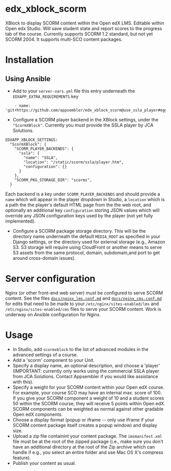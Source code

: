 edx_xblock_scorm
=========================

XBlock to display SCORM content within the Open edX LMS.  Editable within Open edx Studio. Will save student state and report scores to the progress tab of the course.
Currently supports SCORM 1.2 standard, but not yet SCORM 2004.  It supports multi-SCO content packages.  


# Installation

## Using Ansible

* Add to your `server-vars.yml` file this entry underneath the `EDXAPP_EXTRA_REQUIREMENTS` key
    
```
    - name: 'git+https://github.com/appsembler/edx_xblock_scorm@use_ssla_player#egg=scormxblock'
```

* Configure a SCORM player backend in the XBlock settings, under the `"ScormXBlock"`.  Currently you must provide the SSLA player by JCA Solutions. 

```
EDXAPP_XBLOCK_SETTINGS:
  "ScormXBlock": {
    "SCORM_PLAYER_BACKENDS": {
      "ssla": {
        "name": "SSLA",
        "location": "/static/scorm/ssla/player.htm",
        "configuration": {}
      }
    },
    "SCORM_PKG_STORAGE_DIR": "scorms",
  }
```

Each backend is a key under `SCORM_PLAYER_BACKENDS` and should provide a `name` which will appear in the player dropdown in Studio, a `location` which is a path the the player's default HTML page from the the web root, and optionally an additional key `configuration` storing JSON values which will override any JSON configuration keys used by the player (not yet fully implemented).

* Configure a SCORM package storage directory.  This will be the directory name underneath the default `MEDIA_ROOT` as specified in your Django settings, or the directory used for external storage (e.g., Amazon S3.  S3 storage will require using CloudFront or another means to serve S3 assets from the same protocol, domain, subdomain,and port to get around cross-domain issues).

# Server configuration

Nginx (or other front-end web server) must be configured to serve SCORM content. See the files [`docs/nginx_lms.conf.md`](docs/nginx_lms.conf.md) and [`docs/nginx_cms.conf.md`](docs/nginx_cms.conf.md)  for edits that need to be made to your `/etc/nginx/sites-enabled/lms` and `/etc/nginx/sites-enabled/cms` files to serve your SCORM content.  Work is underway on Ansible configuration for Nginx.

# Usage
* In Studio, add `scormxblock` to the list of advanced modules in the advanced settings of a course.
* Add a 'scorm' component to your Unit. 
* Specify a display name, an optional description, and choose a 'player' (IMPORTANT: currently only works using the commercial SSLA player from JCA Solutions.  Contact Appsembler if you would like assistance with this).  
* Specify a weight for your SCORM content within your Open edX course.  For example, your course SCO may have an internal max. score of 100.  If you give your SCORM component a weight of 10 and a student scores 50 within the SCORM course, they will receive 5 points within Open edX.  SCORM components can be weighted as normal against other gradable Open edX components.
* Choose a display format (popup or iframe -- only use iframe if your SCORM content package itself creates a popup window) and display size.   
* Upload a zip file containint your content package.  The `imsmanifest.xml` file must be at the root of the zipped package (i.e., make sure you don't have an additional directory at the root of the Zip archive which can handle if e.g., you select an entire folder and use Mac OS X's compress feature).
* Publish your content as usual.



